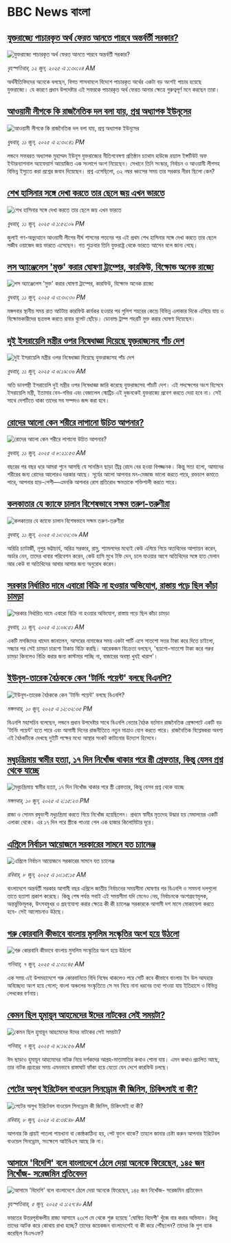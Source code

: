 # BBC News বাংলা## [যুক্তরাজ্যে পাচারকৃত অর্থ ফেরত আনতে পারবে অন্তর্বর্তী সরকার?](https://www.bbc.com/bengali/articles/ce39xwk3lg7o?at_campaign=githubrss)![যুক্তরাজ্যে পাচারকৃত অর্থ ফেরত আনতে পারবে অন্তর্বর্তী সরকার?](https://ichef.bbci.co.uk/ace/standard/240/cpsprodpb/89ec/live/904145a0-46bf-11f0-9471-e380f647874e.jpg)_বৃহস্পতিবার, ১২ জুন, ২০২৫ এ ১:৩০:০৪ AM_অর্থনীতিবিদদের অনেকে বলছেন, বিগত শাসনামলে বিদেশে পাচারকৃত অর্থের একটা বড় অংশই পাচার হয়েছে যুক্তরাজ্যে। যে কারণে প্রধান উপদেষ্টার এই সফরকে পাচারকৃত অর্থ ফেরত আনার ক্ষেত্রে গুরুত্বপূর্ণ মনে করছেন তারা।## [আওয়ামী লীগকে কি রাজনৈতিক দল বলা যায়, প্রশ্ন অধ্যাপক ইউনূসের](https://www.bbc.com/bengali/articles/cvg76d4gq8eo?at_campaign=githubrss)![আওয়ামী লীগকে কি রাজনৈতিক দল বলা যায়, প্রশ্ন অধ্যাপক ইউনূসের](https://ichef.bbci.co.uk/ace/standard/240/cpsprodpb/41d9/live/14d3dab0-46c7-11f0-bbaa-4bc03e0665b7.jpg)_বুধবার, ১১ জুন, ২০২৫ এ ২:৩০:৪১ PM_লন্ডনে সফররত অধ্যাপক মুহাম্মদ ইউনূস যুক্তরাজ্যের নীতিগবেষণা প্রতিষ্ঠান চ্যাথাম হাউজে রয়্যাল ইন্সটিউট অফ ইন্টারন্যাশনাল অ্যাফেয়ার্স আয়োজিত এক সংলাপে অংশ নিয়েছেন। সেখানে তিনি সংস্কার, নির্বাচন ও আওয়ামী লীগসহ বিভিন্ন ইস্যুতে করা প্রশ্নের জবাব দিয়েছেন। প্রশ্ন এসেছিলো, ৩২ নম্বর ধ্বংসের সময় তার সরকার নীরব ছিলো কেন?## [শেখ হাসিনার সঙ্গে দেখা করতে তার ছেলে জয় এখন ভারতে](https://www.bbc.com/bengali/articles/clyvk4n7d9xo?at_campaign=githubrss)![শেখ হাসিনার সঙ্গে দেখা করতে তার ছেলে জয় এখন ভারতে](https://ichef.bbci.co.uk/ace/standard/240/cpsprodpb/313d/live/92cdee80-46c0-11f0-9471-e380f647874e.jpg)_বুধবার, ১১ জুন, ২০২৫ এ ১:৫২:০৯ PM_জুলাই গণ-অভ্যুত্থানে আওয়ামী লীগের দীর্ঘ শাসনের পতনের পর এই প্রথম শেখ হাসিনার সঙ্গে দেখা করতে তার ছেলে সজীব ওয়াজেদ জয় ভারতে ‌এসেছেন। গত শুক্রবার তিনি যুক্তরাষ্ট্র থেকে ভারতে আসেন বলে জানা গেছে।## [লস অ্যাঞ্জেলেস 'মুক্ত' করার ঘোষণা ট্রাম্পের, কারফিউ, বিক্ষোভ অনেক রাজ্যে](https://www.bbc.com/bengali/articles/ce81ldp83ypo?at_campaign=githubrss)![লস অ্যাঞ্জেলেস 'মুক্ত' করার ঘোষণা ট্রাম্পের, কারফিউ, বিক্ষোভ অনেক রাজ্যে](https://ichef.bbci.co.uk/ace/standard/240/cpsprodpb/cc89/live/b1bd4e30-46d4-11f0-bbaa-4bc03e0665b7.jpg)_বুধবার, ১১ জুন, ২০২৫ এ ৩:৩০:৩০ PM_মঙ্গলবার স্থানীয় সময় রাত আটটায় কারফিউ কার্যকর হওয়ার পর পুলিশ শহরের কেন্দ্রে বিভিন্ন এলাকার দিকে এগিয়ে যায় ও বিক্ষোভকারীদের ছত্রভঙ্গ করতে রাবার বুলেট ছোঁড়ে।  ডোনাল্ড ট্রাম্প শহরটি মুক্ত করার ঘোষণা দিয়েছেন।## [দুই ইসরায়েলি মন্ত্রীর ওপর নিষেধাজ্ঞা দিয়েছে যুক্তরাজ্যসহ পাঁচ দেশ](https://www.bbc.com/bengali/articles/cn4q55lwxqko?at_campaign=githubrss)![দুই ইসরায়েলি মন্ত্রীর ওপর নিষেধাজ্ঞা দিয়েছে যুক্তরাজ্যসহ পাঁচ দেশ](https://ichef.bbci.co.uk/ace/standard/240/cpsprodpb/c982/live/90001d90-4675-11f0-9471-e380f647874e.jpg)_বুধবার, ১১ জুন, ২০২৫ এ ৬:১৯:৩৬ AM_অতি ডানপন্থী ইসরায়েলি দুই মন্ত্রীর ওপর নিষেধাজ্ঞা জারি করেছে যুক্তরাজ্যসহ পাঁচটি দেশ। এই পদক্ষেপের অংশ হিসেবে ইসরায়েলি মন্ত্রী, ইতামার বেন-গভির এবং বেজালেল স্মোট্রিচ এই দুজনকেই যুক্তরাজ্যে প্রবেশ করতে দেয়া হবে না। সেই সাথে দেশটিতে থাকা তাদের সব সম্পদও জব্দ করা হবে।## [রোদের আলো কেন শরীরে লাগানো উচিত আপনার?](https://www.bbc.com/bengali/articles/c75755nn1y5o?at_campaign=githubrss)![রোদের আলো কেন শরীরে লাগানো উচিত আপনার?](https://ichef.bbci.co.uk/ace/standard/240/cpsprodpb/2146/live/69300ab0-0cb7-11f0-ba12-8d27eb561761.jpg)_বুধবার, ১১ জুন, ২০২৫ এ ৮:২১:৫৩ AM_বছরের পর বছর ধরে আমরা শুনে আসছি যে সানস্ক্রিন ছাড়া তীব্র রোদে বের হওয়া বিপজ্জনক। কিন্তু সত্য হলো, আমাদের শরীরের জন্য রোদের আলোরও দরকার আছে। সূর্যের আলো আপনার মন-মেজাজ ভালো করতে পারে, রক্তচাপ কমাতে পারে, আপনার হাড়-পেশী––এমনকি আপনার রোগ প্রতিরোধ ক্ষমতাকে শক্তিশালী করতে পারে।## [কলকাতার যে ক্যাফে চালান বিশেষভাবে সক্ষম তরুণ-তরুণীরা ](https://www.bbc.com/bengali/articles/cq809103319o?at_campaign=githubrss)![কলকাতার যে ক্যাফে চালান বিশেষভাবে সক্ষম তরুণ-তরুণীরা ](https://ichef.bbci.co.uk/ace/standard/240/cpsprodpb/9960/live/747d1f30-410e-11f0-9ca8-c5502ac70516.jpg)_বুধবার, ১১ জুন, ২০২৫ এ ১০:৩২:৩৯ AM_অরিত্রি চ্যাটার্জী, নূপুর ভট্টাচার্য, অরিত্র সরকার, রামু, শ্যামলদের মধ্যেই কেউ এগিয়ে গিয়ে অতথিদের আপ্যায়ন করেন, অর্ডার নেন,  তাদের খাবার পরিবেশন করেন, কেউ হাসি মুখে টফি দেন, চলে যাওয়ার আগে অতিথিদের সঙ্গে হাত মেলান আর কেউ বা অতিথিদের আবার আসার জন্য অনুরোধ করেন।## [সরকার নির্ধারিত দামে এবারো বিক্রি না হওয়ার অভিযোগ, রাস্তায় পড়ে ছিল কাঁচা চামড়া](https://www.bbc.com/bengali/articles/cvg7yqvvxqvo?at_campaign=githubrss)![সরকার নির্ধারিত দামে এবারো বিক্রি না হওয়ার অভিযোগ, রাস্তায় পড়ে ছিল কাঁচা চামড়া](https://ichef.bbci.co.uk/ace/standard/240/cpsprodpb/c2bc/live/55d7a250-45f3-11f0-bace-e1270fc31f5e.jpg)_বুধবার, ১১ জুন, ২০২৫ এ ১:০৯:৫১ AM_একটি মসজিদের খাদেম জানালেন, আসরের নামাজের সময় একটা পার্টি এসে সাতশো সত্তর টাকা করে দিতে চাইলো, সন্ধ্যার পর সেই চামড়া চারশো টাকায় বিক্রি করছি। আরেকজন বিক্রেতা বলছেন, 'ছয়শো-সাতশো টাকা করে গরুর চামড়া কিনলেও বিক্রি করার জন্য কাস্টমার পাচ্ছি না, বাজারের অবস্থা খুবই খারাপ'।## [ইউনূস-তারেক বৈঠককে কেন 'টার্নিং পয়েন্ট' বলছে বিএনপি? ](https://www.bbc.com/bengali/articles/c706d1n8rddo?at_campaign=githubrss)![ইউনূস-তারেক বৈঠককে কেন 'টার্নিং পয়েন্ট' বলছে বিএনপি? ](https://ichef.bbci.co.uk/ace/standard/240/cpsprodpb/eb82/live/0fe053c0-45f1-11f0-835b-310c7b938e84.jpg)_মঙ্গলবার, ১০ জুন, ২০২৫ এ ১২:৩২:৩৫ PM_বিএনপি মহাসচিব বলেছেন, লন্ডনে প্রধান উপদেষ্টার সাথে বিএনপি নেতার বৈঠক বর্তমান  রাজনৈতিক প্রেক্ষাপটে একটি বড় 'টার্নিং পয়েন্ট' হতে পারে এবং আগামী দিনের রাজনীতিতে নতুন মাত্রাও যোগ করতে পারে। রাজনৈতিক বিশ্লেষকরা অবশ্য এই বৈঠকটিকে দেখছে দুইটি পক্ষের মধ্যে আস্থার সংকট কাটানোর উদ্যোগ হিসেবে।## [মধুচন্দ্রিমায় স্বামীর হত্যা, ১৭ দিন নিখোঁজ থাকার পরে স্ত্রী গ্রেফতার, কিন্তু যেসব প্রশ্ন থেকে যাচ্ছে](https://www.bbc.com/bengali/articles/cwy6zdq5333o?at_campaign=githubrss)![মধুচন্দ্রিমায় স্বামীর হত্যা, ১৭ দিন নিখোঁজ থাকার পরে স্ত্রী গ্রেফতার, কিন্তু যেসব প্রশ্ন থেকে যাচ্ছে](https://ichef.bbci.co.uk/ace/standard/240/cpsprodpb/e6ed/live/fcd4eae0-45fd-11f0-8841-c1be515a1d03.jpg)_মঙ্গলবার, ১০ জুন, ২০২৫ এ ২:১৫:২৩ PM_রাজা ও সোনম রঘুবংশী মধুচন্দ্রিমা করতে গিয়ে নিখোঁজ হয়েছিলেন। প্রথমে স্বামীর মৃতদেহ উদ্ধার হয় মেঘালয়ের একটি এলাকা থেকে। এর ১৭ দিন পরে স্ত্রীকে পাওয়া গেল এক হাজার কিলোমিটার দূরে।## [এপ্রিলে নির্বাচন আয়োজনে সরকারের সামনে যত চ্যালেঞ্জ](https://www.bbc.com/bengali/articles/cx2edg48wryo?at_campaign=githubrss)![এপ্রিলে নির্বাচন আয়োজনে সরকারের সামনে যত চ্যালেঞ্জ](https://ichef.bbci.co.uk/ace/standard/240/cpsprodpb/7c7c/live/2fa62c50-444f-11f0-b7c8-dff14205f20a.jpg)_রবিবার, ৮ জুন, ২০২৫ এ ১০:১৫:১৫ AM_বাংলাদেশে অন্তর্বর্তী সরকার আগামী বছর এপ্রিলে জাতীয় নির্বাচনের সময়সীমা ঘোষণার পর বিএনপি ও সমমনা দলগুলো তাতে হতাশা প্রকাশ করেছে। কিন্তু শেষ পর্যন্ত সবাই এই সময়সীমা যদি মেনেও নেয়, নির্বাচনকে অংশগ্রহণমূলক, অন্তর্ভুক্তিমূলক, উৎসবমুখর ও গ্রহণযোগ্য করার ক্ষেত্রে কী কী চ্যালেঞ্জ সরকারকে আগামী দশ মাসে মোকাবেলা করতে হবে- সেই আলোচনাও উঠছে।## [গরু কোরবানি কীভাবে বাংলায় মুসলিম সংস্কৃতির অংশ হয়ে উঠলো ](https://www.bbc.com/bengali/articles/c4gr7r58992o?at_campaign=githubrss)![গরু কোরবানি কীভাবে বাংলায় মুসলিম সংস্কৃতির অংশ হয়ে উঠলো ](https://ichef.bbci.co.uk/ace/standard/240/cpsprodpb/b116/live/91bdd740-3afd-11f0-96c3-cf669419a2b0.jpg)_শনিবার, ৭ জুন, ২০২৫ এ ১:৩১:৪৫ AM_এক সময় এই উপমহাদেশে গরু কোরবানিতে বিধি নিষেধ থাকলেও পরে সেটি কবে কীভাবে বাংলায় ইদ উল আযহার অবিচ্ছেদ্য অংশ হয়ে গেলো; বাংলা অঞ্চলের সংস্কৃতিতে সে সব নিয়ে নানা ধরনের তথ্য পাওয়া যায় ইতিহাসে ও বিভিন্ন লেখকের বর্ণনায়।## [কেমন ছিল হুমায়ূন আহমেদের ঈদের নাটকের সেই সময়টা?](https://www.bbc.com/bengali/articles/cx2j453zddgo?at_campaign=githubrss)![কেমন ছিল হুমায়ূন আহমেদের ঈদের নাটকের সেই সময়টা?](https://ichef.bbci.co.uk/ace/standard/240/cpsprodpb/efb6/live/bfc5e350-437f-11f0-88da-ad18448c06ba.jpg)_শনিবার, ৭ জুন, ২০২৫ এ ৯:১৯:৫৬ AM_ঈদ ছাড়াও হুমায়ূন আহমেদের নাটক নিয়ে দর্শকদের আগ্রহ-মাতামাতির কথাও শোনা যায়। এমন কথাও প্রচলিত আছে, তার নাটক প্রচারের সময় এমনভাবে রাস্তাঘাট ফাঁকা হয়ে যেতো যেন দেশে কারফিউ চলছে।## [পেটের অসুখ ইরিটেবল বাওয়েল সিনড্রোম কী জিনিস, চিকিৎসাই বা কী?](https://www.bbc.com/bengali/articles/c93gxpj94p4o?at_campaign=githubrss)![পেটের অসুখ ইরিটেবল বাওয়েল সিনড্রোম কী জিনিস, চিকিৎসাই বা কী?](https://ichef.bbci.co.uk/ace/standard/240/cpsprodpb/7f1e/live/3b572510-226a-11f0-81a9-27d3f3d71068.jpg)_রবিবার, ৮ জুন, ২০২৫ এ ৫:৩৪:৪৮ AM_আপনার কি প্রায়ই পাতলা পায়খানা বা কোষ্ঠকাঠিন্য হয়, পেট ফুলে থাকে? তাহলে জানার চেষ্টা করুন আপনার ইরিটেবল বাওয়েল সিনড্রোম, সংক্ষেপে আইবিএস আছে কি না।## [আসামে 'বিদেশি' বলে বাংলাদেশে ঠেলে দেয়া অনেকে ফিরেছেন, ১৪৫ জন নিখোঁজ- সরেজমিন প্রতিবেদন](https://www.bbc.com/bengali/articles/cpvkx943ddzo?at_campaign=githubrss)![আসামে 'বিদেশি' বলে বাংলাদেশে ঠেলে দেয়া অনেকে ফিরেছেন, ১৪৫ জন নিখোঁজ- সরেজমিন প্রতিবেদন](https://ichef.bbci.co.uk/ace/standard/240/cpsprodpb/bd73/live/08b76270-413a-11f0-bace-e1270fc31f5e.jpg)_বৃহস্পতিবার, ৫ জুন, ২০২৫ এ ১:২৭:৪০ AM_ভারতের উত্তরপূর্বাঞ্চলীয় রাজ্য আসামে ২৩শে মে থেকে শুরু হয়েছে 'ঘোষিত বিদেশী' খুঁজে বার করার অভিযান। কিন্তু তাদের আটক করে কোথায় রাখা হচ্ছে? তাদের কয়েকজন বাংলাদেশেই বা কী করে পৌঁছলেন? তাদের কি পুশ ব্যাক করেছিল বিএসএফ?